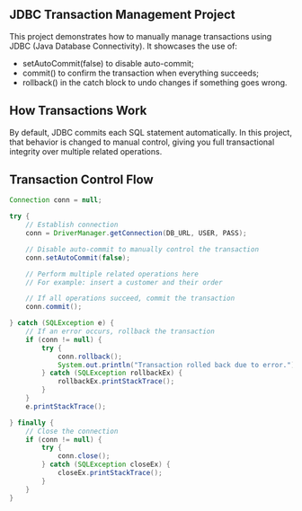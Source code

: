 ## JDBC Transaction Management Project

This project demonstrates how to manually manage transactions using JDBC (Java Database Connectivity). It showcases the use of:

* setAutoCommit(false) to disable auto-commit;
* commit() to confirm the transaction when everything succeeds;
* rollback() in the catch block to undo changes if something goes wrong.

## How Transactions Work

By default, JDBC commits each SQL statement automatically. In this project, that behavior is changed to manual control, giving you full transactional integrity over multiple related operations.

## Transaction Control Flow

```java
Connection conn = null;

try {
    // Establish connection
    conn = DriverManager.getConnection(DB_URL, USER, PASS);

    // Disable auto-commit to manually control the transaction
    conn.setAutoCommit(false);

    // Perform multiple related operations here
    // For example: insert a customer and their order

    // If all operations succeed, commit the transaction
    conn.commit();

} catch (SQLException e) {
    // If an error occurs, rollback the transaction
    if (conn != null) {
        try {
            conn.rollback();
            System.out.println("Transaction rolled back due to error.");
        } catch (SQLException rollbackEx) {
            rollbackEx.printStackTrace();
        }
    }
    e.printStackTrace();

} finally {
    // Close the connection
    if (conn != null) {
        try {
            conn.close();
        } catch (SQLException closeEx) {
            closeEx.printStackTrace();
        }
    }
}
```
